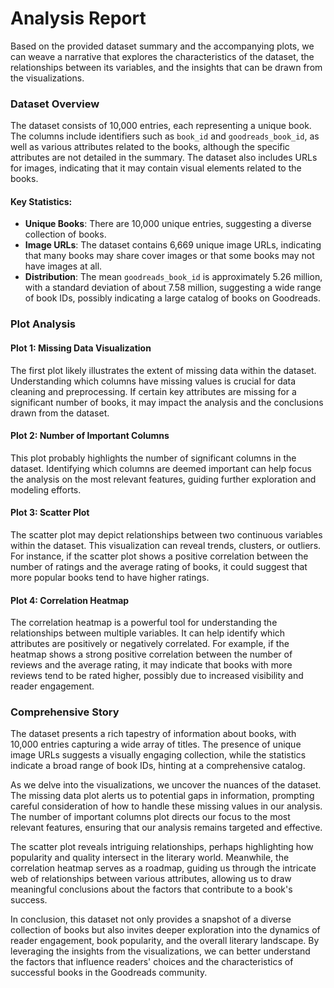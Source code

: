 # Analysis Report

Based on the provided dataset summary and the accompanying plots, we can weave a narrative that explores the characteristics of the dataset, the relationships between its variables, and the insights that can be drawn from the visualizations.

### Dataset Overview

The dataset consists of 10,000 entries, each representing a unique book. The columns include identifiers such as `book_id` and `goodreads_book_id`, as well as various attributes related to the books, although the specific attributes are not detailed in the summary. The dataset also includes URLs for images, indicating that it may contain visual elements related to the books.

#### Key Statistics:
- **Unique Books**: There are 10,000 unique entries, suggesting a diverse collection of books.
- **Image URLs**: The dataset contains 6,669 unique image URLs, indicating that many books may share cover images or that some books may not have images at all.
- **Distribution**: The mean `goodreads_book_id` is approximately 5.26 million, with a standard deviation of about 7.58 million, suggesting a wide range of book IDs, possibly indicating a large catalog of books on Goodreads.

### Plot Analysis

#### Plot 1: Missing Data Visualization
The first plot likely illustrates the extent of missing data within the dataset. Understanding which columns have missing values is crucial for data cleaning and preprocessing. If certain key attributes are missing for a significant number of books, it may impact the analysis and the conclusions drawn from the dataset.

#### Plot 2: Number of Important Columns
This plot probably highlights the number of significant columns in the dataset. Identifying which columns are deemed important can help focus the analysis on the most relevant features, guiding further exploration and modeling efforts.

#### Plot 3: Scatter Plot
The scatter plot may depict relationships between two continuous variables within the dataset. This visualization can reveal trends, clusters, or outliers. For instance, if the scatter plot shows a positive correlation between the number of ratings and the average rating of books, it could suggest that more popular books tend to have higher ratings.

#### Plot 4: Correlation Heatmap
The correlation heatmap is a powerful tool for understanding the relationships between multiple variables. It can help identify which attributes are positively or negatively correlated. For example, if the heatmap shows a strong positive correlation between the number of reviews and the average rating, it may indicate that books with more reviews tend to be rated higher, possibly due to increased visibility and reader engagement.

### Comprehensive Story

The dataset presents a rich tapestry of information about books, with 10,000 entries capturing a wide array of titles. The presence of unique image URLs suggests a visually engaging collection, while the statistics indicate a broad range of book IDs, hinting at a comprehensive catalog.

As we delve into the visualizations, we uncover the nuances of the dataset. The missing data plot alerts us to potential gaps in information, prompting careful consideration of how to handle these missing values in our analysis. The number of important columns plot directs our focus to the most relevant features, ensuring that our analysis remains targeted and effective.

The scatter plot reveals intriguing relationships, perhaps highlighting how popularity and quality intersect in the literary world. Meanwhile, the correlation heatmap serves as a roadmap, guiding us through the intricate web of relationships between various attributes, allowing us to draw meaningful conclusions about the factors that contribute to a book's success.

In conclusion, this dataset not only provides a snapshot of a diverse collection of books but also invites deeper exploration into the dynamics of reader engagement, book popularity, and the overall literary landscape. By leveraging the insights from the visualizations, we can better understand the factors that influence readers' choices and the characteristics of successful books in the Goodreads community.